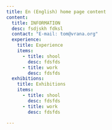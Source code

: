 ```yaml
---
title: En (English) home page content
content:
  title: INFORMATION
  desc: fsdjskh fdksl
  contact: "E-mail: tom@vrana.org"
  experience:
    title: Experience
    items:
      - title: shool
        desc: fdsfds
      - title: work
        desc: fdsfds
  exhibitions:
    title: Exhibitions
    items:
      - title: shool
        desc: fdsfds
      - title: work
        desc: fdsfds
        
---
```

